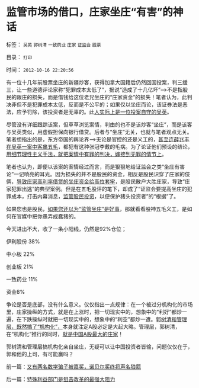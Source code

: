 # 监管市场的借口，庄家坐庄“有害”的神话

标签： `吴英` `郭树清` `一致药业` `庄家` `证监会` `股票` 

目录： `打印`

时间： `2012-10-16 22:20:56`

有一位十几年前股票坐庄的新疆炒客，获得加拿大国籍后仍然回国投案，判三缓三，让一些道德评论家称“犯罪成本太低了”，据说“造成了十几亿坏”——>不是指股民的跟庄的损失，而是借钱给这位老兄坐庄的“庄家资金”的损失！笔者认为，此判决非但不是犯罪成本太低，反而是不公平的；如果仅以坐庄而论，该证券法是恶法，应予罚除，该投资者是无辜的。此[人实际上是一位投案自守的吴英](../../../2012/6/10/为什么金融秩序Order吴英该死.md)。

尽管没有详细跟踪该案，但草草浏览案情，判由的也不是该炒客“坐庄”，而是该客与吴英类似，用虚假担保向银行借贷。后者与“坐庄”无关，也就与笔者观点无关。笔者想指出的是，东方帝国的舆论界——>无论是官控的还是义工的，[甚至连薛兆丰在吴英一案中客串五毛](../../../2012/6/10/薛兆丰先生的权威型大脑和吴英案的大字报.md)，都犯有这种张冠李戴的毛病。为了论证他们预设的结论，[用细节理性主义手法，就把案情中有罪的判决，嫁接到无罪的情节上](../../../2009/6/16/三脚猫的真理观和独脚龙.md)。

笔者也认为，即便以该案的案情经过而言，而是狠狠地给证监会之类“坐庄有害论”一记响亮的耳光。因为损失的并不是股民的资金，相反是股民识穿了庄家的伎俩，[导致庄家高利率借贷的坐庄资金给高位套牢](../../../2011/9/15/内幕消息操纵不了市场.md)，是股民散户大胜庄家，导致“庄家犯罪出逃”的典型案例。但是在五毛股评的笔下，却成了“证监会要提高坐庄的犯罪成本，打击内幕消息，[监管股民投资](../../../2012/10/6/长子继承权意味着政府干预,监管的本质就是长子继承权.md)，以便保护猪头投资者”的“根据”了。

如果您也是股民，[如果您还以为“监管坐庄”是好事](../../../2012/9/24/小贩民营能坑你几个钱？苏联崩溃的大熊市.md)，那就看看股神五毛义工，是如何在官媒中把你愚弄成蠢猪的。

今天进出不大，收了一条小阳线，仍然是92%仓位；

伊利股份 38%

中小板 22%

创业板 21%

一致药业 11%

资金8%

争论是否是底部，没有什么意义。仅仅指出一点规律：在一个被过分机构化的市场里，庄家操纵的方式，就是在上涨时，把一切现实中的，想象中的“利好”都炒一遍，在下跌操纵时就把一切现实中的，想象中的“利空”都炒一遭。[郭树清和管理层，既然搞了“机构化”，](../../../2012/10/15/基金在“现货＋期货”中的倾轧，证监会对大熊市负主要责任.md)本身就注定A股必定是大起大略。管理层，郭树清，在“机构化”推行的同时，[就是中国A股最大的庄家](../../../2007/8/30/谁是中国股市最大的庄家.md)！

郭树清和管理层搞机构化亲自坐庄，无疑可以让中国投资者皆输，问题仅仅在于，郭和他的上司，有可能赢吗？



前一篇：[又有两名数学骗子被嘉奖，诺贝尔奖终将声名狼籍](../../../2012/10/16/又有两名数学骗子被嘉奖，诺贝尔奖终将声名狼籍.md)

后一篇：[特殊利益部门是狙击改革的最强大阻力](../../../2012/10/17/特殊利益部门是狙击改革的最强大阻力.md)